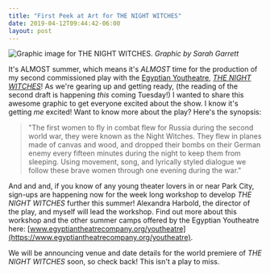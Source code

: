 ```yaml
---
title: "First Peek at Art for THE NIGHT WITCHES"
date: 2019-04-12T09:44:42-06:00
layout: post
---
```


![Graphic image for *THE NIGHT WITCHES*.](/images/The_Night_Waitches.jpg)
*Graphic by Sarah Garrett*

It's ALMOST summer, which means it's *ALMOST* time for the production of my second commissioned play with the [Egyptian Youtheatre](https://www.egyptiantheatrecompany.org/youtheatre), [*THE NIGHT WITCHES*](https://newplayexchange.org/plays/278583/night-witches)! As we're gearing up and getting ready, (the reading of the second draft is happening *this* coming Tuesday!) I wanted to share this awesome graphic to get everyone excited about the show. I know it's getting *me* excited! Want to know more about the play? Here's the synopsis:

>"The first women to fly in combat flew for Russia during the second world war, they were known as the Night Witches. They flew in planes made of canvas and wood, and dropped their bombs on their German enemy every fifteen minutes during the night to keep them from sleeping. Using movement, song, and lyrically styled dialogue we follow these brave women through one evening during the war."

And and and, if you know of any young theater lovers in or near Park City, sign-ups are happening now for the week long workshop to develop *THE NIGHT WITCHES* further this summer! Alexandra Harbold, the director of the play, and myself will lead the workshop. Find out more about this workshop and the other summer camps offered by the Egyptian Youtheatre here: [www.egyptiantheatrecompany.org/youtheatre](https://www.egyptiantheatrecompany.org/youtheatre).

We will be announcing venue and date details for the world premiere of *THE NIGHT WITCHES* soon, so check back! This isn't a play to miss.
